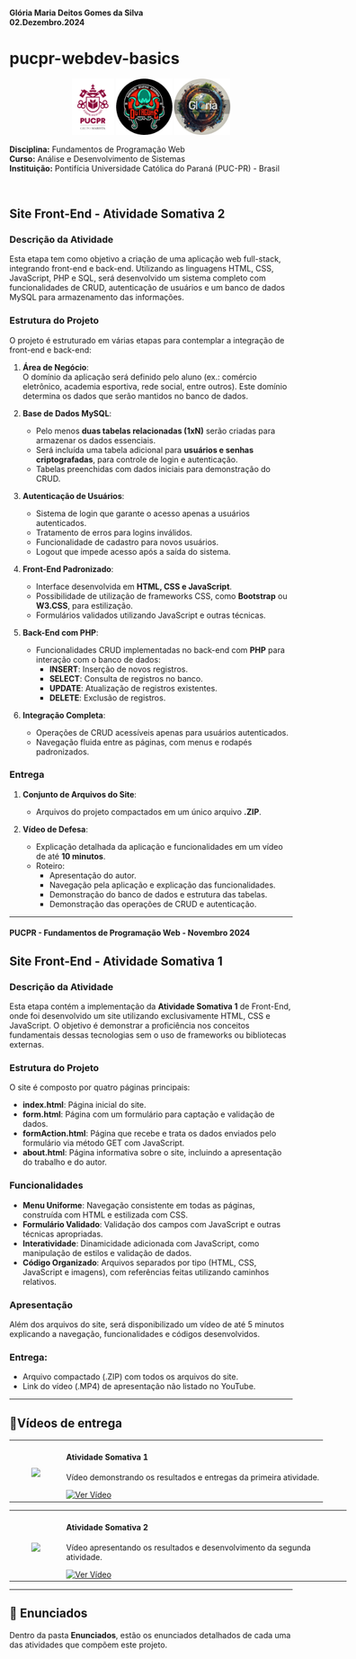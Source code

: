 #### Glória Maria Deitos Gomes da Silva <br> 02.Dezembro.2024

# pucpr-webdev-basics

<p align="center">
  <img src="https://github.com/gloriadeitos/gloriadeitos/blob/main/img/pucpr.png" alt="ufpr" height="100">
  <img src="https://github.com/gloriadeitos/gloriadeitos/blob/main/img/octacore.png" alt="octacore" height="100">
  <img src="https://github.com/gloriadeitos/gloriadeitos/blob/main/img/gloriadeitos-logo.png" alt="gloriadeitos-logo" height="100">
</p>

**Disciplina:** Fundamentos de Programação Web <br>
**Curso:** Análise e Desenvolvimento de Sistemas <br>
**Instituição:** Pontifícia Universidade Católica do Paraná (PUC-PR) - Brasil  

<br>

## Site Front-End - Atividade Somativa 2

### Descrição da Atividade
Esta etapa tem como objetivo a criação de uma aplicação web full-stack, integrando front-end e back-end. Utilizando as linguagens HTML, CSS, JavaScript, PHP e SQL, será desenvolvido um sistema completo com funcionalidades de CRUD, autenticação de usuários e um banco de dados MySQL para armazenamento das informações.

### Estrutura do Projeto  
O projeto é estruturado em várias etapas para contemplar a integração de front-end e back-end:  

1. **Área de Negócio**:  
   O domínio da aplicação será definido pelo aluno (ex.: comércio eletrônico, academia esportiva, rede social, entre outros). Este domínio determina os dados que serão mantidos no banco de dados.  

2. **Base de Dados MySQL**:  
   - Pelo menos **duas tabelas relacionadas (1xN)** serão criadas para armazenar os dados essenciais.  
   - Será incluída uma tabela adicional para **usuários e senhas criptografadas**, para controle de login e autenticação.  
   - Tabelas preenchidas com dados iniciais para demonstração do CRUD.

3. **Autenticação de Usuários**:  
   - Sistema de login que garante o acesso apenas a usuários autenticados.  
   - Tratamento de erros para logins inválidos.  
   - Funcionalidade de cadastro para novos usuários.  
   - Logout que impede acesso após a saída do sistema.

4. **Front-End Padronizado**:  
   - Interface desenvolvida em **HTML, CSS e JavaScript**.  
   - Possibilidade de utilização de frameworks CSS, como **Bootstrap** ou **W3.CSS**, para estilização.  
   - Formulários validados utilizando JavaScript e outras técnicas.

5. **Back-End com PHP**:  
   - Funcionalidades CRUD implementadas no back-end com **PHP** para interação com o banco de dados:  
     - **INSERT**: Inserção de novos registros.  
     - **SELECT**: Consulta de registros no banco.  
     - **UPDATE**: Atualização de registros existentes.  
     - **DELETE**: Exclusão de registros.  

6. **Integração Completa**:  
   - Operações de CRUD acessíveis apenas para usuários autenticados.  
   - Navegação fluida entre as páginas, com menus e rodapés padronizados.

### Entrega

1. **Conjunto de Arquivos do Site**:  
   - Arquivos do projeto compactados em um único arquivo **.ZIP**.  

2. **Vídeo de Defesa**:  
   - Explicação detalhada da aplicação e funcionalidades em um vídeo de até **10 minutos**.  
   - Roteiro:  
     - Apresentação do autor.  
     - Navegação pela aplicação e explicação das funcionalidades.  
     - Demonstração do banco de dados e estrutura das tabelas.  
     - Demonstração das operações de CRUD e autenticação.

---

#### PUCPR - Fundamentos de Programação Web - Novembro 2024
## Site Front-End - Atividade Somativa 1

### Descrição da Atividade
Esta etapa contém a implementação da **Atividade Somativa 1** de Front-End, onde foi desenvolvido um site utilizando exclusivamente HTML, CSS e JavaScript. O objetivo é demonstrar a proficiência nos conceitos fundamentais dessas tecnologias sem o uso de frameworks ou bibliotecas externas.

### Estrutura do Projeto
O site é composto por quatro páginas principais:

- **index.html**: Página inicial do site.
- **form.html**: Página com um formulário para captação e validação de dados.
- **formAction.html**: Página que recebe e trata os dados enviados pelo formulário via método GET com JavaScript.
- **about.html**: Página informativa sobre o site, incluindo a apresentação do trabalho e do autor.

### Funcionalidades

- **Menu Uniforme**: Navegação consistente em todas as páginas, construída com HTML e estilizada com CSS.
- **Formulário Validado**: Validação dos campos com JavaScript e outras técnicas apropriadas.
- **Interatividade**: Dinamicidade adicionada com JavaScript, como manipulação de estilos e validação de dados.
- **Código Organizado**: Arquivos separados por tipo (HTML, CSS, JavaScript e imagens), com referências feitas utilizando caminhos relativos.

### Apresentação
Além dos arquivos do site, será disponibilizado um vídeo de até 5 minutos explicando a navegação, funcionalidades e códigos desenvolvidos.

### Entrega:
- Arquivo compactado (.ZIP) com todos os arquivos do site.
- Link do vídeo (.MP4) de apresentação não listado no YouTube.

---
## 🎥Vídeos de entrega

<table style="width: 600px;">
  <tr>
    <td align="center" width="80" style="padding-top: 12px;">
      <a href="https://youtu.be/Ghj1PP22Ewc">
        <img src="https://campusmap.ufpr.br/dev/github/imagens/youtube.png" />
      </a>
    </td>
    <td valign="top" style="min-height: 100px;">
      <h4>Atividade Somativa 1</h4>
      <p>Vídeo demonstrando os resultados e entregas da primeira atividade.</p>
      <a href="https://youtu.be/Ghj1PP22Ewc" target="_blank">
        <img src="https://img.shields.io/badge/Ver%20Vídeo-FF0000?style=for-the-badge" alt="Ver Vídeo">
      </a>
    </td>
  </tr>
</table>

<table style="width: 600px;">
  <tr>
    <td align="center" width="80" style="padding-top: 12px;">
      <a href="https://youtu.be/kpdI_28QEo4">
        <img src="https://campusmap.ufpr.br/dev/github/imagens/youtube.png" />
      </a>
    </td>
    <td valign="top" style="min-height: 100px;">
      <h4>Atividade Somativa 2</h4>
      <p>Vídeo apresentando os resultados e desenvolvimento da segunda atividade.</p>
      <a href="https://youtu.be/kpdI_28QEo4" target="_blank">
        <img src="https://img.shields.io/badge/Ver%20Vídeo-FF0000?style=for-the-badge" alt="Ver Vídeo">
      </a>
    </td>
  </tr>
</table>


---

## 📄 Enunciados
Dentro da pasta **Enunciados**, estão os enunciados detalhados de cada uma das atividades que compõem este projeto.
